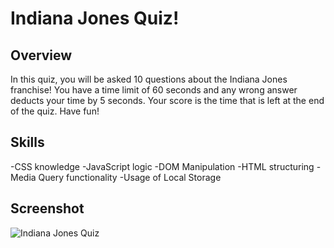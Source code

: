 # Indiana Jones Quiz!

## Overview

In this quiz, you will be asked 10 questions about the Indiana Jones franchise! You have a time limit of 60 seconds and any wrong answer deducts your time by 5 seconds. Your score is the time that is left at the end of the quiz. Have fun!

## Skills

-CSS knowledge
-JavaScript logic
-DOM Manipulation
-HTML structuring
-Media Query functionality
-Usage of Local Storage

## Screenshot

![Indiana Jones Quiz](/Screen%20Shot%202022-11-15%20at%2011.54.09%20AM.png "Indiana Jones Quiz")
